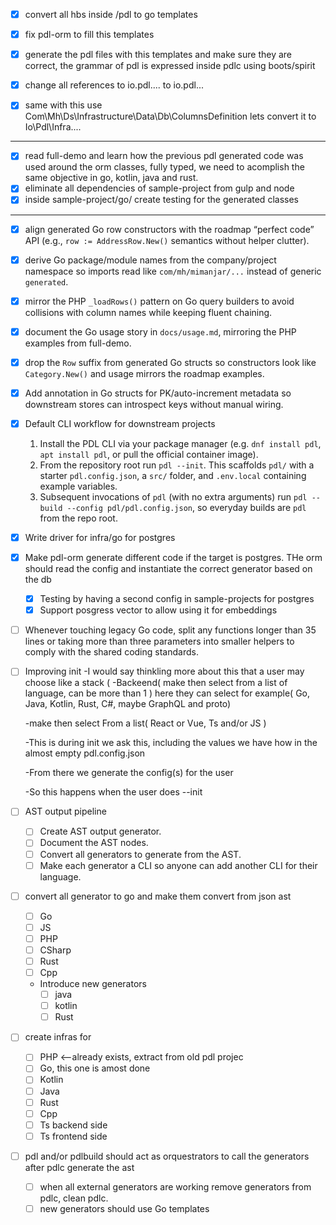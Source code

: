 
- [x] convert all hbs inside /pdl to go templates
- [x] fix pdl-orm to fill this templates
- [x] generate the pdl files with this templates and make sure they are correct, the grammar
of pdl is expressed inside pdlc using boots/spirit
- [x] change all references to io.pdl.... to io.pdl...

- [x] same with this use Com\Mh\Ds\Infrastructure\Data\Db\ColumnsDefinition
    lets convert it to Io\Pdl\Infra....

---

- [x] read full-demo and learn how the previous pdl generated code was used around the orm classes, 
    fully typed, we need to acomplish the same objective in go, kotlin, java and rust.
- [x] eliminate all dependencies of sample-project from gulp and node
- [x] inside sample-project/go/ create testing for the generated classes

---

- [x] align generated Go row constructors with the roadmap “perfect code” API (e.g., `row := AddressRow.New()` semantics without helper clutter).
- [x] derive Go package/module names from the company/project namespace so imports read like `com/mh/mimanjar/...` instead of generic `generated`.
- [x] mirror the PHP `_loadRows()` pattern on Go query builders to avoid collisions with column names while keeping fluent chaining.
- [x] document the Go usage story in `docs/usage.md`, mirroring the PHP examples from full-demo.
- [x] drop the `Row` suffix from generated Go structs so constructors look like `Category.New()` and usage mirrors the roadmap examples.
- [x] Add annotation in Go structs for PK/auto-increment metadata so downstream stores can introspect keys without manual wiring.

- [x] Default CLI workflow for downstream projects
    1. Install the PDL CLI via your package manager (e.g. `dnf install pdl`, `apt install pdl`, or pull the official container image).
    2. From the repository root run `pdl --init`. This scaffolds `pdl/` with a starter `pdl.config.json`, a `src/` folder, and `.env.local` containing example variables.
    3. Subsequent invocations of `pdl` (with no extra arguments) run `pdl --build --config pdl/pdl.config.json`, so everyday builds are `pdl` from the repo root.

- [x] Write driver for infra/go for postgres
- [x] Make pdl-orm generate different code if the target is postgres. THe orm should read the config and instantiate the correct generator based on the db
    - [x] Testing by having a second config in sample-projects for postgres
    - [x] Support posgress vector to allow using it for embeddings
- [ ] Whenever touching legacy Go code, split any functions longer than 35 lines or taking more than three parameters into smaller helpers to comply with the shared coding standards.

- [ ] Improving init
    -I would say thinkling more about this that a user may choose like a stack ( 
    -Backeend( make then select from a list of language, can be more than 1 )
    here they can select for example( Go, Java, Kotlin, Rust, C#, maybe GraphQL and proto)

    -make then select From a list( React or Vue, Ts and/or JS ) 

    -This is during init we ask this, including the values we have how in the almost empty pdl.config.json

    -From there we generate the config(s) for the user

    -So this happens when the user does --init

- [ ] AST output pipeline
    - [ ] Create AST output generator.
    - [ ] Document the AST nodes.
    - [ ] Convert all generators to generate from the AST.
    - [ ] Make each generator a CLI so anyone can add another CLI for their language.

- [ ] convert all generator to go and make them convert from json ast
    - [ ] Go
    - [ ] JS
    - [ ] PHP
    - [ ] CSharp
    - [ ] Rust
    - [ ] Cpp
    - Introduce new generators
        - [ ] java
        - [ ] kotlin
        - [ ] Rust
- [ ] create infras for
    - [ ] PHP <--already exists, extract from old pdl projec
    - [ ] Go, this one is amost done
    - [ ] Kotlin
    - [ ] Java
    - [ ] Rust
    - [ ] Cpp
    - [ ] Ts backend side
    - [ ] Ts frontend side

- [ ] pdl and/or pdlbuild should act as orquestrators to
    call the generators after pdlc generate the ast
    - [ ] when all external generators are working
        remove generators from pdlc, clean pdlc.
    - [ ] new generators should use Go templates    
